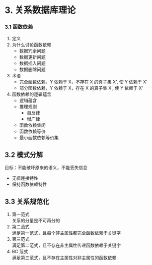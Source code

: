 # 3. 关系数据库理论

### 3.1 函数依赖

1. 定义
2. 为什么讨论函数依赖
   - 数据冗余问题
   - 数据更新问题
   - 数据插入问题
   - 数据删除问题
3. 术语
   - 完全函数依赖，Y 依赖于 X，不存在 X 的真子集 X', 使 Y 依赖于 X'
   - 部分函数依赖，Y 依赖于 X，存在 X 的真子集 X', 使 Y 依赖于 X'
4. 函数依赖的逻辑蕴含
   - 逻辑蕴含
   - 推理规则
     - 自反律
     - 增广律
   - 函数依赖集闭
   - 函数依赖等价
   - 最小函数依赖等价集

## 3.2 模式分解

目标：不能破坏原来的语义，不能丢失信息

- 无损连接特性
- 保持函数依赖特性

## 3.3 关系规范化

1. 第一范式  
   关系的分量是不可再分的
2. 第二范式  
   满足第一范式，且每个非主属性都完全函数依赖于关键字
3. 第三范式  
   满足第二范式，且不存在非主属性传递函数依赖于关键字
4. BC 范式  
   满足第三范式，且不存在主属性对非主属性的函数依赖
